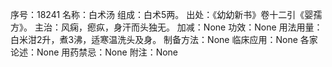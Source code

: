 序号：18241
名称：白术汤
组成：白术5两。
出处：《幼幼新书》卷十二引《婴孺方》。
主治：风痫，瘛疭，身汗而头独无。
加减：None
功效：None
用法用量：白米泔2升，煮3沸，适寒温洗头及身。
制备方法：None
临床应用：None
各家论述：None
用药禁忌：None
附注：None
